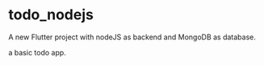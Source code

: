 # todo_nodejs

A new Flutter project with nodeJS as backend and MongoDB as database.

a basic todo app.


